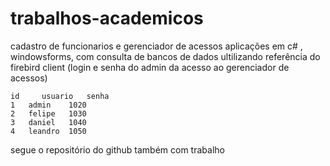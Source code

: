 # trabalhos-academicos
cadastro de funcionarios e gerenciador de acessos
aplicações em c# , windowsforms,
com consulta de bancos de dados
ultilizando referência do firebird client
(login e senha do admin da acesso ao gerenciador de acessos)

	id     usuario   senha 
	1	admin	 1020 
	2	felipe	 1030
	3	daniel	 1040
	4	leandro	 1050
	
segue o repositório do github também com trabalho 
